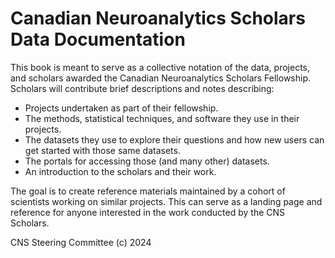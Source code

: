 # Canadian Neuroanalytics Scholars Data Documentation

This book is meant to serve as a collective notation of the data,
projects, and scholars awarded the Canadian Neuroanalytics Scholars
Fellowship. Scholars will contribute brief descriptions and notes
describing:

 - Projects undertaken as part of their fellowship.
 - The methods, statistical techniques, and software they use in their
   projects.
 - The datasets they use to explore their questions and how new users can get
   started with those same datasets.
 - The portals for accessing those (and many other) datasets.
 - An introduction to the scholars and their work.

The goal is to create reference materials maintained by a cohort of
scientists working on similar projects. This can serve as a landing
page and reference for anyone interested in the work conducted by the
CNS Scholars.

CNS Steering Committee (c) 2024
